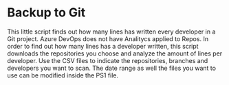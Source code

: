 # Backup to Git
This little script finds out how many lines has written every developer in a Git project. 
Azure DevOps does not have Analitycs applied to Repos. In order to find out how many lines has a developer written, this script downloads the repositories you choose and analyze the amount of lines per developer.
Use the CSV files to indicate the repositories, branches and developers you want to scan.
The date range as well the files you want to use can be modified inside the PS1 file. 